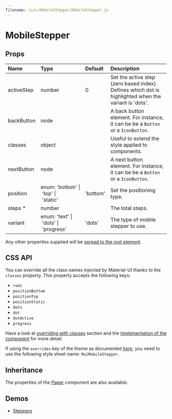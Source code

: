 ```yaml
---
filename: /src/MobileStepper/MobileStepper.js
---
```


<!--- This documentation is automatically generated, do not try to edit it. -->

# MobileStepper



## Props

| Name | Type | Default | Description |
|:-----|:-----|:--------|:------------|
| <span class="prop-name">activeStep</span> | <span class="prop-type">number | <span class="prop-default">0</span> | Set the active step (zero based index). Defines which dot is highlighted when the variant is 'dots'. |
| <span class="prop-name">backButton</span> | <span class="prop-type">node |  | A back button element. For instance, it can be be a `Button` or a `IconButton`. |
| <span class="prop-name">classes</span> | <span class="prop-type">object |  | Useful to extend the style applied to components. |
| <span class="prop-name">nextButton</span> | <span class="prop-type">node |  | A next button element. For instance, it can be be a `Button` or a `IconButton`. |
| <span class="prop-name">position</span> | <span class="prop-type">enum:&nbsp;'bottom'&nbsp;&#124;<br>&nbsp;'top'&nbsp;&#124;<br>&nbsp;'static'<br> | <span class="prop-default">'bottom'</span> | Set the positioning type. |
| <span class="prop-name required">steps *</span> | <span class="prop-type">number |  | The total steps. |
| <span class="prop-name">variant</span> | <span class="prop-type">enum:&nbsp;'text'&nbsp;&#124;<br>&nbsp;'dots'&nbsp;&#124;<br>&nbsp;'progress'<br> | <span class="prop-default">'dots'</span> | The type of mobile stepper to use. |

Any other properties supplied will be [spread to the root element](/guides/api#spread).

## CSS API

You can override all the class names injected by Material-UI thanks to the `classes` property.
This property accepts the following keys:
- `root`
- `positionBottom`
- `positionTop`
- `positionStatic`
- `dots`
- `dot`
- `dotActive`
- `progress`

Have a look at [overriding with classes](/customization/overrides#overriding-with-classes) section
and the [implementation of the component](https://github.com/mui-org/material-ui/tree/v1-beta/src/MobileStepper/MobileStepper.js)
for more detail.

If using the `overrides` key of the theme as documented
[here](/customization/themes#customizing-all-instances-of-a-component-type),
you need to use the following style sheet name: `MuiMobileStepper`.

## Inheritance

The properties of the [Paper](/api/paper) component are also available.

## Demos

- [Steppers](/demos/steppers)

